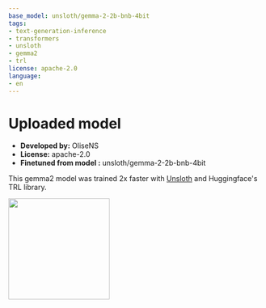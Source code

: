 ```yaml
---
base_model: unsloth/gemma-2-2b-bnb-4bit
tags:
- text-generation-inference
- transformers
- unsloth
- gemma2
- trl
license: apache-2.0
language:
- en
---
```


# Uploaded  model

- **Developed by:** OliseNS
- **License:** apache-2.0
- **Finetuned from model :** unsloth/gemma-2-2b-bnb-4bit

This gemma2 model was trained 2x faster with [Unsloth](https://github.com/unslothai/unsloth) and Huggingface's TRL library.

[<img src="https://raw.githubusercontent.com/unslothai/unsloth/main/images/unsloth%20made%20with%20love.png" width="200"/>](https://github.com/unslothai/unsloth)
